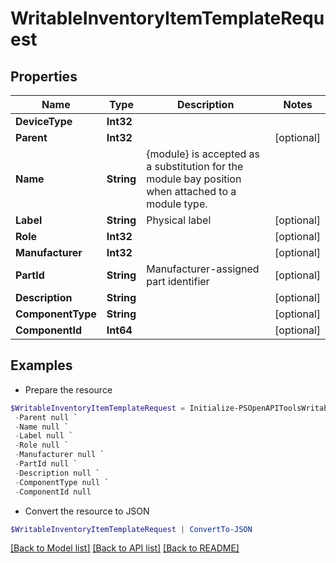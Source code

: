 # WritableInventoryItemTemplateRequest
## Properties

Name | Type | Description | Notes
------------ | ------------- | ------------- | -------------
**DeviceType** | **Int32** |  | 
**Parent** | **Int32** |  | [optional] 
**Name** | **String** | {module} is accepted as a substitution for the module bay position when attached to a module type. | 
**Label** | **String** | Physical label | [optional] 
**Role** | **Int32** |  | [optional] 
**Manufacturer** | **Int32** |  | [optional] 
**PartId** | **String** | Manufacturer-assigned part identifier | [optional] 
**Description** | **String** |  | [optional] 
**ComponentType** | **String** |  | [optional] 
**ComponentId** | **Int64** |  | [optional] 

## Examples

- Prepare the resource
```powershell
$WritableInventoryItemTemplateRequest = Initialize-PSOpenAPIToolsWritableInventoryItemTemplateRequest  -DeviceType null `
 -Parent null `
 -Name null `
 -Label null `
 -Role null `
 -Manufacturer null `
 -PartId null `
 -Description null `
 -ComponentType null `
 -ComponentId null
```

- Convert the resource to JSON
```powershell
$WritableInventoryItemTemplateRequest | ConvertTo-JSON
```

[[Back to Model list]](../README.md#documentation-for-models) [[Back to API list]](../README.md#documentation-for-api-endpoints) [[Back to README]](../README.md)


